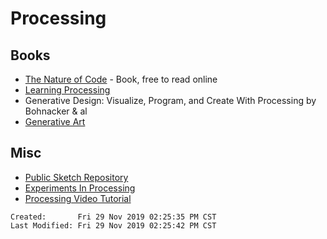 # Processing

## Books

- [The Nature of Code](https://natureofcode.com/book/) - Book, free to read online
- [Learning Processing](http://learningprocessing.com/)
- Generative Design: Visualize, Program, and Create With Processing by Bohnacker & al
- [Generative Art](https://www.manning.com/books/generative-art)

## Misc

- [Public Sketch Repository](https://www.openprocessing.org/browse/#)
- [Experiments In Processing](https://p5art.tumblr.com/processingbooks)
- [Processing Video
  Tutorial](https://www.youtube.com/playlist?list=PLRqwX-V7Uu6ZYJC7L-r6rX6utt6wwJCyi)

```
Created:       Fri 29 Nov 2019 02:25:35 PM CST
Last Modified: Fri 29 Nov 2019 02:25:42 PM CST
```
